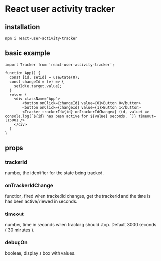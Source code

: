 # React user activity tracker

## installation  
`npm i react-user-activity-tracker`

## basic example
```
import Tracker from 'react-user-activity-tracker';

function App() {
  const [id, setId] = useState(0);
  const changeId = (e) => {
    setId(e.target.value);
  } 
  return (
    <div className="App">
        <button onClick={changeId} value={0}>Button 0</button>
        <button onClick={changeId} value={1}>Button 1</button>
        <Tracker trackerId={id} onTrackerIdChange={ (id, value) => console.log(`${id} has been active for ${value} seconds. `)} timeout={1500} />
    </div>
  )
}

```

## props

### trackerId
number, the identifier for the state being tracked.

### onTrackerIdChange
function, fired when trackedId changes, get the trackerid and the time is has been active/viewed in seconds.

### timeout
number, time in seconds when tracking should stop. Default 3000 seconds ( 30 minutes ).

### debugOn
boolean, display a box with values.